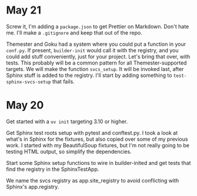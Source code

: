 # May 21

Screw it, I'm adding a `package.json` to get Prettier on Markdown. Don't hate me. I'll make a `.gitignore` and keep that
out of the repo.

Themester and Goku had a system where you could put a function in your `conf.py`. If present, `builder-init` would call
it with the registry, and you could add stuff conveniently, just for your project. Let's bring that over, with tests.
This probably will be a common pattern for all Themester-supported targets. We will make the function `svcs_setup`. It
will be invoked last, after Sphinx stuff is added to the registry. I'll start by adding something to
`test-sphinx-svcs-setup` that fails.

# May 20

Get started with a `uv init` targeting 3.10 or higher.

Get Sphinx test roots setup with pytest and conftest.py. I took a look at what's in Sphinx for the fixtures, but also
copied over some of my previous work. I started with my BeautifulSoup fixtures, but I'm not really going to be testing
HTML output, so simplify the dependencies.

Start some Sphinx setup functions to wire in builder-inited and get tests that find the registry in the SphinxTestApp.

We name the svcs registry as app.site_registry to avoid conflicting with Sphinx's app.registry.
